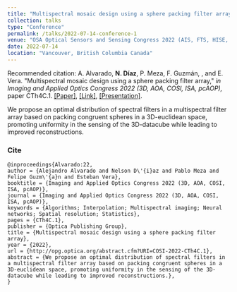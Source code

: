```yaml
---
title: "Multispectral mosaic design using a sphere packing filter array"
collection: talks
type: "Conference"
permalink: /talks/2022-07-14-conference-1
venue: "OSA Optical Sensors and Sensing Congress 2022 (AIS, FTS, HISE, SENSORS, ES), Vancouver, Canada, hybrid event"
date: 2022-07-14
location: "Vancouver, British Columbia Canada"
---
```

Recommended citation: A. Alvarado, **N. Díaz**, P. Meza, F. Guzmán, , and E. Vera. "Multispectral mosaic design using a sphere packing filter array," <i>in Imaging and Applied Optics Congress 2022 (3D, AOA, COSI, ISA, pcAOP),</i> paper CTh4C.1. [[Paper]](https://nelson10.github.io/files/Conference11.pdf), [[Link]](https://opg.optica.org/abstract.cfm?uri=COSI-2022-CTh4C.1), [[Presentation]](https://nelson10.github.io/files/Presentation_COSI_2022.pdf).

We propose an optimal distribution of spectral filters in a multispectral filter array  based on packing congruent spheres in a 3D-euclidean space, promoting uniformity in the sensing of the 3D-datacube while leading to improved reconstructions.

### Cite

```
@inproceedings{Alvarado:22,
author = {Alejandro Alvarado and Nelson D\'{i}az and Pablo Meza and Felipe Guzm\'{a}n and Esteban Vera},
booktitle = {Imaging and Applied Optics Congress 2022 (3D, AOA, COSI, ISA, pcAOP)},
journal = {Imaging and Applied Optics Congress 2022 (3D, AOA, COSI, ISA, pcAOP)},
keywords = {Algorithms; Interpolation; Multispectral imaging; Neural networks; Spatial resolution; Statistics},
pages = {CTh4C.1},
publisher = {Optica Publishing Group},
title = {Multispectral mosaic design using a sphere packing filter array},
year = {2022},
url = {http://opg.optica.org/abstract.cfm?URI=COSI-2022-CTh4C.1},
abstract = {We propose an optimal distribution of spectral filters in a multispectral filter array based on packing congruent spheres in a 3D-euclidean space, promoting uniformity in the sensing of the 3D-datacube while leading to improved reconstructions.},
}
```
